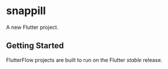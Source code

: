 # snappill

A new Flutter project.

## Getting Started

FlutterFlow projects are built to run on the Flutter _stable_ release.
